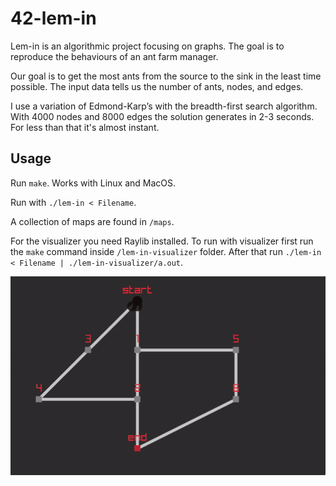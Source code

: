 # 42-lem-in
Lem-in is an algorithmic project focusing on graphs. The goal is to reproduce the behaviours of an ant farm manager.

Our goal is to get the most ants from the source to the sink in the least time possible. The input data tells us the number of ants, nodes, and edges.

I use a variation of Edmond-Karp’s with the breadth-first search algorithm. With 4000 nodes and 8000 edges the solution generates in 2-3 seconds. For less than that it's almost instant.

## Usage
Run `make`. Works with Linux and MacOS.

Run with `./lem-in < Filename`.

A collection of maps are found in `/maps`.

For the visualizer you need Raylib installed. To run with visualizer first run the `make` command inside `/lem-in-visualizer` folder. After that run `./lem-in < Filename | ./lem-in-visualizer/a.out`.

![GIF](gif.gif)

